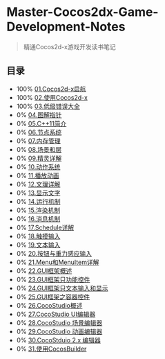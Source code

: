 # Master-Cocos2dx-Game-Development-Notes
> 精通Cocos2d-x游戏开发读书笔记

## 目录
- 100% [01.Cocos2d-x启航](./01.Cocos2d-x启航.md)
- 100% [02.使用Cocos2d-x](./02.使用Cocos2d-x.md)
- 100% [03.低级错误大全](./03.低级错误大全.md)
- 0% [04.图解指针](./04.图解指针.md)
- 0% [05.C++11简介](./05.C++11简介.md)
- 0% [06.节点系统](./06.节点系统.md)
- 0% [07.内存管理](./07.内存管理.md)
- 0% [08.场景和层](./08.场景和层.md)
- 0% [09.精灵详解](./09.精灵详解.md)
- 0% [10.动作系统](./10.动作系统.md)
- 0% [11.播放动画](./11.播放动画.md)
- 0% [12.文理详解](./12.文理详解.md)
- 0% [13.显示文字](./13.显示文字.md)
- 0% [14.运行机制](./14.运行机制.md)
- 0% [15.渲染机制](./15.渲染机制.md)
- 0% [16.消息机制](./16.消息机制.md)
- 0% [17.Schedule详解](./17.Schedule详解.md)
- 0% [18.触摸输入](./18.触摸输入.md)
- 0% [19.文本输入](./19.文本输入.md)
- 0% [20.按钮与重力感应输入](./20.按钮与重力感应输入.md)
- 0% [21.Menu和MenuItem详解](./21.Menu和MenuItem详解.md)
- 0% [22.GUI框架概述](./22.GUI框架概述.md)
- 0% [23.GUI框架只功能控件](./23.GUI框架只功能控件.md)
- 0% [24.GUI框架只文本输入和显示](./24.GUI框架只文本输入和显示.md)
- 0% [25.GUI框架之容器控件](./25.GUI框架之容器控件.md)
- 0% [26.CocoStudio概述](./26.CocoStudio概述.md)
- 0% [27.CocoStudio UI编辑器](./27.CocoStudio%20UI编辑器.md)
- 0% [28.CocoStudio 场景编辑器](./28.CocoStudio%20场景编辑器.md)
- 0% [29.CocoStudio 动画编辑器](./29.CocoStudio%20动画编辑器.md)
- 0% [30.CocoStduio 2.x 编辑器](./30.CocoStduio%202.x%20编辑器.md)
- 0% [31.使用CocosBuilder](./31.使用CocosBuilder.md)
